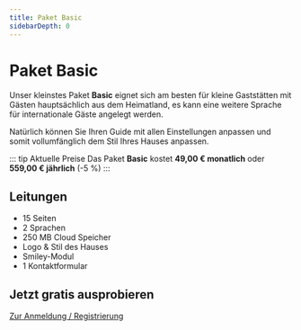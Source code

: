 ```yaml
---
title: Paket Basic
sidebarDepth: 0
---
```

# Paket Basic

Unser kleinstes Paket **Basic** eignet sich am besten für kleine Gaststätten mit Gästen hauptsächlich aus dem Heimatland, es kann eine weitere Sprache für internationale Gäste angelegt werden.

Natürlich können Sie Ihren Guide mit allen Einstellungen anpassen und somit vollumfänglich dem Stil Ihres Hauses anpassen.

::: tip Aktuelle Preise
Das Paket **Basic** kostet **49,00 € monatlich** oder **559,00 € jährlich** (-5 %)
:::

## Leitungen

- 15 Seiten
- 2 Sprachen
- 250 MB Cloud Speicher
- Logo & Stil des Hauses
- Smiley-Modul
- 1 Kontaktformular

## Jetzt gratis ausprobieren

[Zur Anmeldung / Registrierung](https://guestsguide.com/cms)
